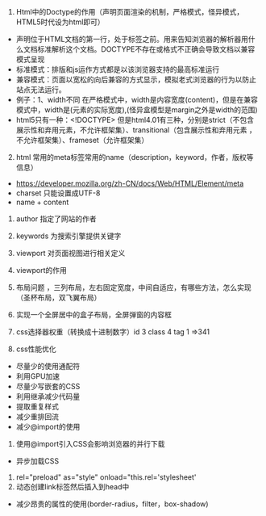 1. Html中的Doctype的作用（声明页面渲染的机制，严格模式，怪异模式，HTML5时代设为html即可）
 - 声明位于HTML文档的第一行，处于标签之前。用来告知浏览器的解析器用什么文档标准解析这个文档。DOCTYPE不存在或格式不正确会导致文档以兼容模式呈现
 - 标准模式：排版和js运作方式都是以该浏览器支持的最高标准运行
 - 兼容模式：页面以宽松的向后兼容的方式显示，模拟老式浏览器的行为以防止站点无法运行。
 - 例子：1、width不同 在严格模式中，width是内容宽度(content)，但是在兼容模式中，width是(元素的实际宽度),(怪异盒模型是margin之外是width的范围)
 - html5只有一种：<!DOCTYPE> 但是html4.01有三种，分别是strict（不包含展示性和弃用元素，不允许框架集）、transitional（包含展示性和弃用元素
   ，不允许框架集）、frameset（允许框架集）

2. html 常用的meta标签常用的name（description，keyword，作者，版权等信息）
 - https://developer.mozilla.org/zh-CN/docs/Web/HTML/Element/meta
 - charset  只能设置成UTF-8
 - name + content
  1. author 指定了网站的作者
  2. keywords  为搜索引擎提供关键字
  3. viewport  对页面视图进行相关定义
  
3. viewport的作用

4. 布局问题 ，三列布局，左右固定宽度，中间自适应，有哪些方法，怎么实现（圣杯布局，双飞翼布局）
5. 实现一个全屏居中的盒子布局，全屏弹窗的内容框
6. css选择器权重（转换成十进制数字）id 3 class 4 tag 1 =>341
7. css性能优化
 - 尽量少的使用通配符
 - 利用GPU加速
 - 尽量少写嵌套的CSS
 - 利用继承减少代码量
 - 提取重复样式
 - 减少重排回流
 - 减少@import的使用
  1. 使用@import引入CSS会影响浏览器的并行下载
 - 异步加载CSS
  1. rel="preload" as="style" onload="this.rel='stylesheet'
  2. 动态创建link标签然后插入到head中
 - 减少昂贵的属性的使用(border-radius，filter，box-shadow)